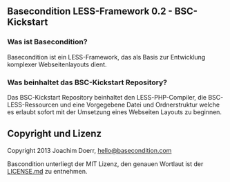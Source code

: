 ## Basecondition LESS-Framework 0.2 - BSC-Kickstart

### Was ist Basecondition?

Basecondition ist ein LESS-Framework, das als Basis zur Entwicklung komplexer Webseitenlayouts dient.  


### Was beinhaltet das BSC-Kickstart Repository?

Das BSC-Kickstart Repository beinhaltet den LESS-PHP-Compiler, die BSC-LESS-Ressourcen und eine Vorgegebene Datei und Ordnerstruktur welche es erlaubt sofort mit der Umsetzung eines Webseiten Layouts zu beginnen.



## Copyright und Lizenz

Copyright 2013 Joachim Doerr, hello@basecondition.com

Bascondition unterliegt der MIT Lizenz, den genauen Wortlaut ist der [LICENSE.md](https://github.com/joachimdoerr/basecondition/blob/master/LICENSE.md) zu entnehmen.
